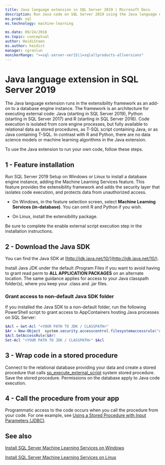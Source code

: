 ```yaml
---
title: Java language extension in SQL Server 2019 | Microsoft Docs
description: Run Java code on SQL Server 2019 using the Java language extension.
ms.prod: sql
ms.technology: machine-learning

ms.date: 09/24/2018  
ms.topic: conceptual
author: HeidiSteen
ms.author: heidist
manager: cgronlun
monikerRange: ">=sql-server-ver15||=sqlallproducts-allversions"
---
```


# Java language extension in SQL Server 2019 

The Java language extension runs in the extensibility framework as an add-on to a database engine instance. The framework is an architecture for executing external code: Java (starting in SQL Server 2019), Python (starting in SQL Server 2017) and R (starting in SQL Server 2016). Code execution is isolated from core engine processes, but fully available to relational data as stored procedures, as T-SQL script containing Java, or as Java containing T-SQL. In contrast with R and Python, there are no data science models or machine learning algorithms in the Java extension.

To use the Java extension to run your own code, follow these steps.

## 1 - Feature installation

Run SQL Server 2019 Setup on Windows or Linux to install a database engine instance, adding the Machine Learning Services feature. This feature provides the extensibility framework and adds the security layer that isolates code execution, and protects data from unauthorized access.

+ On Windows, in the feature selection screen, select **Machine Learning Services (in-database)**. You can omit R and Python if you wish.

+ On Linux, install the extensibility package.

Be sure to complete the enable external script execution step in the installation instructions.

## 2 - Download the Java SDK

You can find the Java SDK at [http://jdk.java.net/10/](http://jdk.java.net/10/).

Install Java JDK under the default /Program Files if you want to avoid having to grant read perm to **ALL APPLICATION PACKAGES**  on an alternate location. The same guidance applies for access to your Java classpath folder(s), where you keep your .class and .jar files. 

### Grant access to non-default Java SDK folder

If you installed the Java SDK to a non-default folder, run the following PowerShell script to grant access to AppContainers hosting Java processes on SQL Server:

```powershell
$Acl = Get-Acl "<YOUR PATH TO JDK / CLASSPATH>" 
$Ar = New-Object  system.security.accesscontrol.filesystemaccessrule("ALL APPLICATION PACKAGES","FullControl","Allow") 
$Acl.SetAccessRule($Ar) 
Set-Acl "<YOUR PATH TO JDK / CLASSPATH>" $Acl  
```

## 3 - Wrap code in a stored procedure

Connect to the relational database providing your data and create a stored procedure that calls [sp_execute_external_script]() system stored procedure. Save the stored procedure. Permissions on the database apply to Java code execution. 

## 4 - Call the procedure from your app

Programmatic access to the code occurs when you call the procedure from your code. For one example, see [Using a Stored Procedure with Input Parameters (JDBC)](https://docs.microsoft.com/sql/connect/jdbc/using-a-stored-procedure-with-input-parameters?view=sql-server-2017).

## See also

[Install SQL Server Machine Learning Services on Windows](../install/sql-machine-learning-services-windows-install.md)

[Install SQL Server Machine Learning Services on Linux](../../linux/sql-server-linux-setup-machine-learning.md)